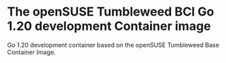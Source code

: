 # The openSUSE Tumbleweed BCI Go 1.20 development Container image

Go 1.20 development container based on the openSUSE Tumbleweed Base Container Image.
